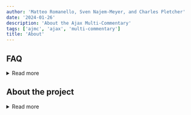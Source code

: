 ```yaml
---
author: 'Matteo Romanello, Sven Najem-Meyer, and Charles Pletcher'
date: '2024-01-26'
description: 'About the Ajax Multi-Commentary'
tags: ['ajmc', 'ajax', 'multi-commentary']
title: 'About'
---
```


## FAQ

<details>
    <summary>Read more</summary>


>Why does your [core bibliography](https://multi.ajmc.ch/bibliography) list 18 commentaries, if the AjMC provides provides actual access to only 7 of them?

Only public domain commentaries are accessible online, as we do not have the rights to redistribute copyrighted commentaries.

---

>Why the multi-commentary does not have a critical apparatus?

Since each commentary implies its own critical text, creating a critical apparatus for a multi-commentary is radically different than doing so for a single edition/commentary, both conceptually and in terms of user interface rendering. Given the complexity of this endeavour, and our project's focus on commentary practices (rather than text editing), we decided to leave this for future work.  

---

>What do the different coloured highlights mean in the central column of the [Multi-Commentary page](https://multi.ajmc.ch/passages/urn:cts:greekLit:tlg0011.tlg003:1-133)?

They illustrate the density of glosses on a particular lemma or line. Darker shades of blue indicate a greater number of glosses on the highlighted portion of text. Hovering with your mouse cursor on the highlight will show the exact number of glosses.

---

>How comes that the transcriptions of commentary glosses contain typos? And why haven't you fixed them?

The commentary text displayed in the right column was produced by means of automatic text recognition and, as such, it is likely to contain a certain number of errors. Instead of manually correcting them, we decided to enable users to directly see the page facsimile, which obviates the presence of transcription errors. 

</details>

## About the project

<details>
    <summary>Read more</summary>

This project explores the notion of a digital commentary by focusing on one commentary’s tradition: that of Sophocles’ _Ajax_. In this project we focus on the historical and epistemological dimension of such publications, and study the history of this genre and of its exegetic practices. In order to enable the study of all published commentaries on the Ajax, digitized commentaries are being processed through an ad-hoc pipeline and transformed into a multi-commentary.

The project (Sept. 2020 - Dec. 2024) has been generously funded by the Swiss National Science Foundation under an Ambizione grant (no. [PZ00P1_186033](https://data.snf.ch/grants/grant/186033)).

### Project team

- [Matteo Romanello](https://orcid.org/0000-0002-7406-6286) – UNIL, Principal investigator
- [Sven Najem-Meyer](https://people.epfl.ch/sven.najem-meyer) – EPFL, PhD candidate
- [Charles Pletcher](https://plet.ch/) – UNIL, Research Software Engineer
- Carla Amaya – Student assistant
- Kevin Duc - Student assistant

### Outputs and publications

Code, datasets and models developed in the context of this project can be found on [GitHub](http://github.com/ajaxMultiCommentary/).
For an up-to-date list of publications and presentations see the [SNSF data portal](https://data.snf.ch/grants/grant/186033).

</details>